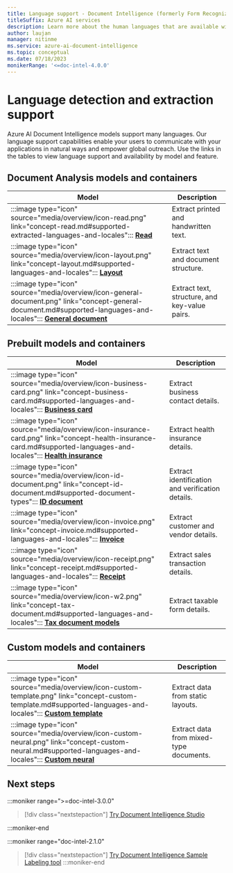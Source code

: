 ```yaml
---
title: Language support - Document Intelligence (formerly Form Recognizer)
titleSuffix: Azure AI services
description: Learn more about the human languages that are available with Document Intelligence.
author: laujan
manager: nitinme
ms.service: azure-ai-document-intelligence
ms.topic: conceptual
ms.date: 07/18/2023
monikerRange: '<=doc-intel-4.0.0'
---
```


<!-- markdownlint-disable MD036 -->

# Language detection and extraction support

<!-- markdownlint-disable MD001 -->
<!-- markdownlint-disable MD024 -->
<!-- markdownlint-disable MD006 -->

Azure AI Document Intelligence models support many languages. Our language support capabilities enable your users to communicate with your applications in natural ways and empower global outreach. Use the links in the tables to view language support and availability by model and feature.

## Document Analysis models and containers

|Model | Description |
| --- | --- |
|:::image type="icon" source="media/overview/icon-read.png" link="concept-read.md#supported-extracted-languages-and-locales"::: [**Read**](concept-read.md#supported-extracted-languages-and-locales)| Extract printed and handwritten text.    |
|:::image type="icon" source="media/overview/icon-layout.png" link="concept-layout.md#supported-languages-and-locales"::: [**Layout**](concept-layout.md#supported-languages-and-locales)| Extract text and document structure.|
| :::image type="icon" source="media/overview/icon-general-document.png" link="concept-general-document.md#supported-languages-and-locales"::: [**General document**](concept-general-document.md#supported-languages-and-locales) |  Extract text, structure, and key-value pairs.

## Prebuilt models and containers

Model | Description |
| --- | --- |
|:::image type="icon" source="media/overview/icon-business-card.png" link="concept-business-card.md#supported-languages-and-locales"::: [**Business card**](concept-business-card.md#supported-languages-and-locales)| Extract business contact details.|
|:::image type="icon" source="media/overview/icon-insurance-card.png" link="concept-health-insurance-card.md#supported-languages-and-locales"::: [**Health insurance**](concept-health-insurance-card.md#supported-languages-and-locales)| Extract health insurance details.|
|:::image type="icon" source="media/overview/icon-id-document.png" link="concept-id-document.md#supported-document-types"::: [**ID document**](concept-id-document.md#supported-document-types)| Extract identification and verification details.|
|:::image type="icon" source="media/overview/icon-invoice.png" link="concept-invoice.md#supported-languages-and-locales"::: [**Invoice**](concept-invoice.md#supported-languages-and-locales)| Extract customer and vendor details.|
|:::image type="icon" source="media/overview/icon-receipt.png" link="concept-receipt.md#supported-languages-and-locales"::: [**Receipt**](concept-receipt.md#supported-languages-and-locales)| Extract sales transaction details.|
|:::image type="icon" source="media/overview/icon-w2.png" link="concept-tax-document.md#supported-languages-and-locales":::  [**Tax document models**](concept-tax-document.md#supported-languages-and-locales)| Extract taxable form details.|

## Custom models and containers

 Model | Description |
| --- | --- |
|:::image type="icon" source="media/overview/icon-custom-template.png" link="concept-custom-template.md#supported-languages-and-locales"::: [**Custom template**](concept-custom-template.md#supported-languages-and-locales)|Extract data from static layouts.|
|:::image type="icon" source="media/overview/icon-custom-neural.png" link="concept-custom-neural.md#supported-languages-and-locales"::: [**Custom neural**](concept-custom-neural.md#supported-languages-and-locales)|Extract data from mixed-type documents.|

## Next steps

:::moniker range=">=doc-intel-3.0.0"

  > [!div class="nextstepaction"]
  > [Try Document Intelligence Studio](https://formrecognizer.appliedai.azure.com/studio)

:::moniker-end

:::moniker range="doc-intel-2.1.0"

  > [!div class="nextstepaction"]
  > [Try Document Intelligence Sample Labeling tool](https://aka.ms/fott-2.1-ga)
:::moniker-end
